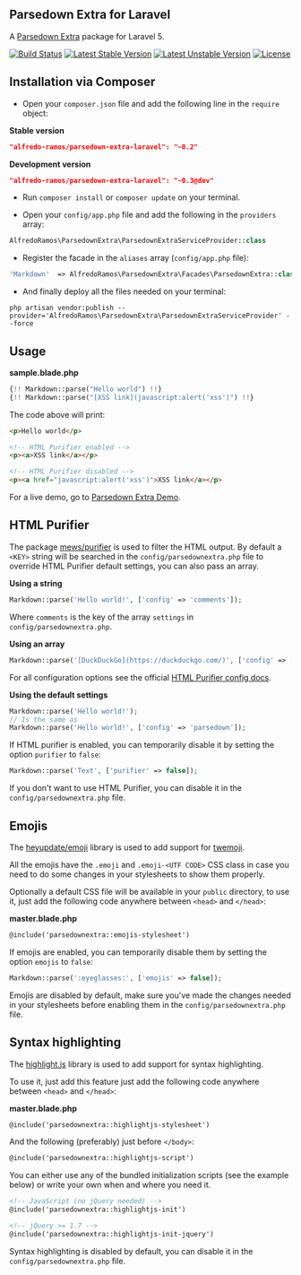 ## Parsedown Extra for Laravel
A [Parsedown Extra](https://github.com/erusev/parsedown-extra) package for Laravel 5.

[![Build Status](https://img.shields.io/travis/AlfredoRamos/parsedown-extra-laravel/master.svg?style=flat-square)](https://travis-ci.org/AlfredoRamos/parsedown-extra-laravel) [![Latest Stable Version](https://img.shields.io/github/tag/AlfredoRamos/parsedown-extra-laravel.svg?style=flat-square&label=stable)](https://github.com/AlfredoRamos/parsedown-extra-laravel/releases) [![Latest Unstable Version](https://img.shields.io/packagist/vpre/alfredo-ramos/parsedown-extra-laravel.svg?style=flat-square&label=unstable)](https://packagist.org/packages/alfredo-ramos/parsedown-extra-laravel) [![License](https://img.shields.io/packagist/l/alfredo-ramos/parsedown-extra-laravel.svg?style=flat-square)](https://packagist.org/packages/alfredo-ramos/parsedown-extra-laravel)

## Installation via Composer
* Open your ```composer.json``` file and add the following line in the ```require``` object:

**Stable version**
```json
"alfredo-ramos/parsedown-extra-laravel": "~0.2"
```

**Development version**
```json
"alfredo-ramos/parsedown-extra-laravel": "~0.3@dev"
```

* Run ```composer install``` or ```composer update``` on your terminal.

* Open your ```config/app.php``` file and add the following in the ```providers``` array:

```php
AlfredoRamos\ParsedownExtra\ParsedownExtraServiceProvider::class
```

* Register the facade in the ```aliases``` array (```config/app.php``` file):

```php
'Markdown'  => AlfredoRamos\ParsedownExtra\Facades\ParsedownExtra::class
```

* And finally deploy all the files needed on your terminal:

```shell
php artisan vendor:publish --provider='AlfredoRamos\ParsedownExtra\ParsedownExtraServiceProvider' --force
```

## Usage

**sample.blade.php**
```php
{!! Markdown::parse("Hello world") !!}
{!! Markdown::parse("[XSS link](javascript:alert('xss')") !!}
```

The code above will print:

```html
<p>Hello world</p>

<!-- HTML Purifier enabled -->
<p><a>XSS link</a></p>

<!-- HTML Purifier disabled -->
<p><a href="javascript:alert('xss')">XSS link</a></p>
```

For a live demo, go to [Parsedown Extra Demo](http://parsedown.org/extra/).

## HTML Purifier
The package [mews/purifier](https://packagist.org/packages/mews/purifier) is used to filter the HTML output. By default a ```<KEY>``` string will be searched in the ```config/parsedownextra.php``` file to override HTML Purifier default settings, you can also pass an array.

**Using a string**
```php
Markdown::parse('Hello world!', ['config' => 'comments']);
```

Where ```comments``` is the key of the array ```settings``` in ```config/parsedownextra.php```.

**Using an array**
```php
Markdown::parse('[DuckDuckGo](https://duckduckgo.com/)', ['config' => ['URI.Host' => 'localhost', 'URI.DisableExternal' => true]]);
```

For all configuration options see the official [HTML Purifier config docs](http://htmlpurifier.org/live/configdoc/plain.html).

**Using the default settings**
```php
Markdown::parse('Hello world!');
// Is the same as
Markdown::parse('Hello world!', ['config' => 'parsedown']);
```

If HTML purifier is enabled, you can temporarily disable it by setting the option ```purifier``` to ```false```:

```php
Markdown::parse('Text', ['purifier' => false]);
```

If you don't want to use HTML Purifier, you can disable it in the ```config/parsedownextra.php``` file.

## Emojis
The [heyupdate/emoji](https://packagist.org/packages/heyupdate/emoji) library is used to add support for [twemoji](https://github.com/twitter/twemoji).

All the emojis have the ```.emoji``` and ```.emoji-<UTF CODE>``` CSS class in case you need to do some changes in your stylesheets to show them properly.

Optionally a default CSS file will be available in your ```public``` directory, to use it, just add the following code anywhere between ```<head>``` and ```</head>```:

**master.blade.php**

```html
@include('parsedownextra::emojis-stylesheet')
```

If emojis are enabled, you can temporarily disable them by setting the option ```emojis``` to ```false```:

```php
Markdown::parse(':eyeglasses:', ['emojis' => false]);
```

Emojis are disabled by default, make sure you've made the changes needed in your stylesheets before enabling them in the ```config/parsedownextra.php``` file.

## Syntax highlighting
The [highlight.js](https://highlightjs.org/) library is used to add support for syntax highlighting.

To use it, just add this feature just add the following code anywhere between ```<head>``` and ```</head>```:

**master.blade.php**

```html
@include('parsedownextra::highlightjs-stylesheet')
```

And the following (preferably) just before ```</body>```:

```html
@include('parsedownextra::highlightjs-script')
```

You can either use any of the bundled initialization scripts (see the example below) or write your own when and where you need it.

```html
<!-- JavaScript (no jQuery needed) -->
@include('parsedownextra::highlightjs-init')

<!-- jQuery >= 1.7 -->
@include('parsedownextra::highlightjs-init-jquery')
```

Syntax highlighting is disabled by default, you can disable it in the ```config/parsedownextra.php``` file.